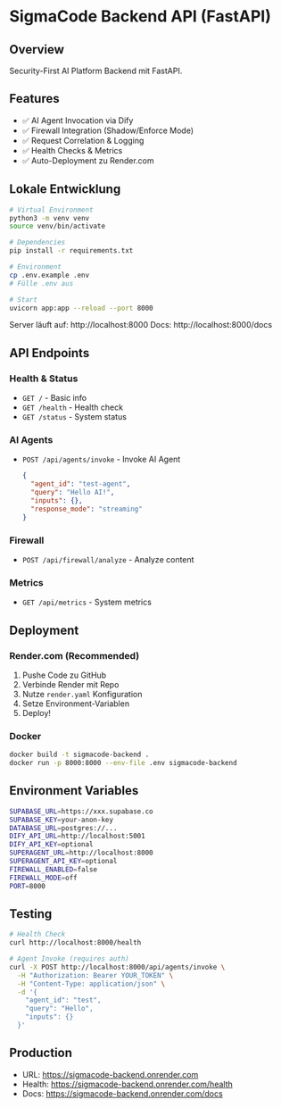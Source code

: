 # SigmaCode Backend API (FastAPI)

## Overview

Security-First AI Platform Backend mit FastAPI.

## Features

- ✅ AI Agent Invocation via Dify
- ✅ Firewall Integration (Shadow/Enforce Mode)
- ✅ Request Correlation & Logging
- ✅ Health Checks & Metrics
- ✅ Auto-Deployment zu Render.com

## Lokale Entwicklung

```bash
# Virtual Environment
python3 -m venv venv
source venv/bin/activate

# Dependencies
pip install -r requirements.txt

# Environment
cp .env.example .env
# Fülle .env aus

# Start
uvicorn app:app --reload --port 8000
```

Server läuft auf: http://localhost:8000
Docs: http://localhost:8000/docs

## API Endpoints

### Health & Status

- `GET /` - Basic info
- `GET /health` - Health check
- `GET /status` - System status

### AI Agents

- `POST /api/agents/invoke` - Invoke AI Agent
  ```json
  {
    "agent_id": "test-agent",
    "query": "Hello AI!",
    "inputs": {},
    "response_mode": "streaming"
  }
  ```

### Firewall

- `POST /api/firewall/analyze` - Analyze content

### Metrics

- `GET /api/metrics` - System metrics

## Deployment

### Render.com (Recommended)

1. Pushe Code zu GitHub
2. Verbinde Render mit Repo
3. Nutze `render.yaml` Konfiguration
4. Setze Environment-Variablen
5. Deploy!

### Docker

```bash
docker build -t sigmacode-backend .
docker run -p 8000:8000 --env-file .env sigmacode-backend
```

## Environment Variables

```bash
SUPABASE_URL=https://xxx.supabase.co
SUPABASE_KEY=your-anon-key
DATABASE_URL=postgres://...
DIFY_API_URL=http://localhost:5001
DIFY_API_KEY=optional
SUPERAGENT_URL=http://localhost:8000
SUPERAGENT_API_KEY=optional
FIREWALL_ENABLED=false
FIREWALL_MODE=off
PORT=8000
```

## Testing

```bash
# Health Check
curl http://localhost:8000/health

# Agent Invoke (requires auth)
curl -X POST http://localhost:8000/api/agents/invoke \
  -H "Authorization: Bearer YOUR_TOKEN" \
  -H "Content-Type: application/json" \
  -d '{
    "agent_id": "test",
    "query": "Hello",
    "inputs": {}
  }'
```

## Production

- URL: https://sigmacode-backend.onrender.com
- Health: https://sigmacode-backend.onrender.com/health
- Docs: https://sigmacode-backend.onrender.com/docs
